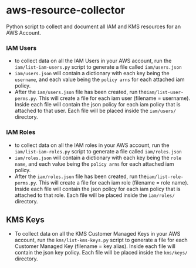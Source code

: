 # aws-resource-collector
Python script to collect and document all IAM and KMS resources for an AWS Account.


### IAM Users
- to collect data on all the IAM Users in your AWS account, run the `iam/list-iam-users.py` script to generate a file called `iam/users.json`
- `iam/users.json` will contain a dictionary with each key being the `username`, and each value being the `policy arns` for each attached iam policy.
- After the `iam/users.json` file has been created, run the`iam/list-user-perms.py`. This will create a file for each iam user (filename = username). Inside each file will contain the json policy for each iam policy that is attached to that user. Each file will be placed inside the `iam/users/` directory.

### IAM Roles
- to collect data on all the IAM roles in your AWS account, run the `iam/list-iam-roles.py` script to generate a file called `iam/roles.json`
- `iam/roles.json` will contain a dictionary with each key being the `role name`, and each value being the `policy arns` for each attached iam policy.
- After the `iam/roles.json` file has been created, run the`iam/list-role-perms.py`. This will create a file for each iam role (filename = role name). Inside each file will contain the json policy for each iam policy that is attached to that role. Each file will be placed inside the `iam/roles/` directory.


## KMS Keys
- To collect data on all the KMS Customer Managed Keys in your AWS account, run the `kms/list-kms-keys.py` script to generate a file for each Customer Managed Key (filename = key alias). Inside each file will contain the json key policy. Each file will be placed inside the `kms/keys/` directory.